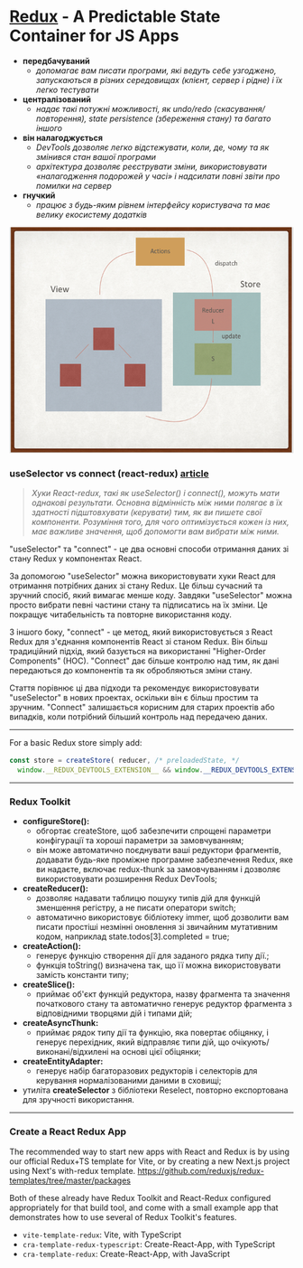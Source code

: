 # [Redux](https://redux.js.org/) - A Predictable State Container for JS Apps

+ **передбачуваний**
  * _допомагає вам писати програми, які ведуть себе узгоджено, запускаються в різних середовищах (клієнт, сервер і рідне) і їх легко тестувати_
+ **централізований**
  * _надає такі потужні можливості, як undo/redo (скасування/повторення), state persistence (збереження стану) та багато іншого_
+ **він налагоджується**
  * _DevTools дозволяє легко відстежувати, коли, де, чому та як змінився стан вашої програми_
  * _архітектура дозволяє реєструвати зміни, використовувати «налагодження подорожей у часі» і надсилати повні звіти про помилки на сервер_
+ **гнучкий**
  * _працює з будь-яким рівнем інтерфейсу користувача та має велику екосистему додатків_

<p align="center">
  <img src="https://github.com/SKindij/SKindij/blob/main/recources/reducer-scheme.png" 
    title="reducer-scheme" alt="reducer scheme" width="600" height="400"/>  
</p> 

### useSelector vs connect (react-redux) [article](https://www.samdawson.dev/article/react-redux-use-selector-vs-connect)

> _Хуки React-redux, такі як useSelector() і connect(), можуть мати однакові результати. Основна відмінність між ними полягає в їх здатності підштовхувати (керувати) тим, як ви пишете свої компоненти. Розуміння того, для чого оптимізується кожен із них, має важливе значення, щоб допомогти вам вибрати між ними._

"useSelector" та "connect" - це два основні способи отримання даних зі стану Redux у компонентах React. 

За допомогою "useSelector" можна використовувати хуки React для отримання потрібних даних зі стану Redux. Це більш сучасний та зручний спосіб, який вимагає менше коду. Завдяки "useSelector" можна просто вибрати певні частини стану та підписатись на їх зміни. Це покращує читабельність та повторне використання коду.

З іншого боку, "connect" - це метод, який використовується з React Redux для з'єднання компонентів React зі станом Redux. Він більш традиційний підхід, який базується на використанні "Higher-Order Components" (HOC). "Connect" дає більше контролю над тим, як дані передаються до компонентів та як обробляються зміни стану.

Стаття порівнює ці два підходи та рекомендує використовувати "useSelector" в нових проектах, оскільки він є більш простим та зручним. "Connect" залишається корисним для старих проектів або випадків, коли потрібний більший контроль над передачею даних.

- - -

For a basic Redux store simply add:
```javascript
const store = createStore( reducer, /* preloadedState, */
  window.__REDUX_DEVTOOLS_EXTENSION__ && window.__REDUX_DEVTOOLS_EXTENSION__() );
```

- - -

### Redux Toolkit

* **configureStore():**
  - обгортає createStore, щоб забезпечити спрощені параметри конфігурації та хороші параметри за замовчуванням;
  - він може автоматично поєднувати ваші редуктори фрагментів, додавати будь-яке проміжне програмне забезпечення Redux, яке ви надаєте, включає redux-thunk за замовчуванням і дозволяє використовувати розширення Redux DevTools;
* **createReducer():**
  - дозволяє надавати таблицю пошуку типів дій для функцій зменшення регістру, а не писати оператори switch;
  - автоматично використовує бібліотеку immer, щоб дозволити вам писати простіші незмінні оновлення зі звичайним мутативним кодом, наприклад state.todos[3].completed = true;
* **createAction():**
  - генерує функцію створення дії для заданого рядка типу дії.;
  - функція toString() визначена так, що її можна використовувати замість константи типу;
* **createSlice():**
  - приймає об'єкт функцій редуктора, назву фрагмента та значення початкового стану та автоматично генерує редуктор фрагмента з відповідними творцями дій і типами дій;
* **createAsyncThunk:**
  - приймає рядок типу дії та функцію, яка повертає обіцянку, і генерує перехідник, який відправляє типи дій, що очікують/виконані/відхилені на основі цієї обіцянки;
* **createEntityAdapter:**
  - генерує набір багаторазових редукторів і селекторів для керування нормалізованими даними в сховищі;
* утиліта **createSelector** з бібліотеки Reselect, повторно експортована для зручності використання.

- - -

### Create a React Redux App

The recommended way to start new apps with React and Redux is by using our official Redux+TS template for Vite, or by creating a new Next.js project using Next's with-redux template. https://github.com/reduxjs/redux-templates/tree/master/packages

Both of these already have Redux Toolkit and React-Redux configured appropriately for that build tool, and come with a small example app that demonstrates how to use several of Redux Toolkit's features.

+ ``vite-template-redux``: Vite, with TypeScript
+ ``cra-template-redux-typescript``: Create-React-App, with TypeScript
+ ``cra-template-redux``: Create-React-App, with JavaScript

